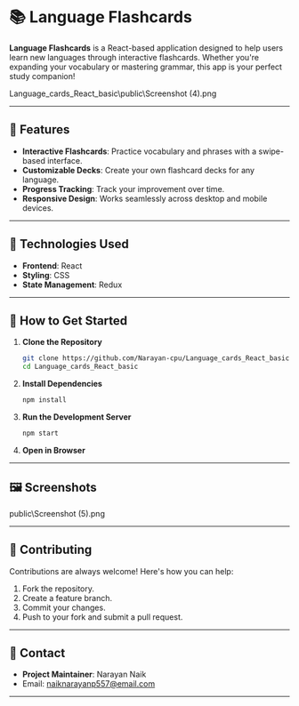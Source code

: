 
# 📚 Language Flashcards

**Language Flashcards** is a React-based application designed to help users learn new languages through interactive flashcards. Whether you're expanding your vocabulary or mastering grammar, this app is your perfect study companion!

Language_cards_React_basic\public\Screenshot (4).png


---

## 🌟 Features

- **Interactive Flashcards**: Practice vocabulary and phrases with a swipe-based interface.  
- **Customizable Decks**: Create your own flashcard decks for any language.  
- **Progress Tracking**: Track your improvement over time.  
- **Responsive Design**: Works seamlessly across desktop and mobile devices.  

---

## 🚀 Technologies Used

- **Frontend**: React 
- **Styling**: CSS
- **State Management**: Redux 


---

## 🎯 How to Get Started

1. **Clone the Repository**  
   ```bash
   git clone https://github.com/Narayan-cpu/Language_cards_React_basic.git
   cd Language_cards_React_basic
   ```

2. **Install Dependencies**  
   ```bash
   npm install
   ```

3. **Run the Development Server**  
   ```bash
   npm start
   ```

4. **Open in Browser**  


---

## 🖼️ Screenshots

public\Screenshot (5).png


---



## 🤝 Contributing

Contributions are always welcome! Here's how you can help:  
1. Fork the repository.  
2. Create a feature branch.  
3. Commit your changes.  
4. Push to your fork and submit a pull request.

---

## 📧 Contact

- **Project Maintainer**: Narayan Naik
- Email: naiknarayanp557@email.com  


---
